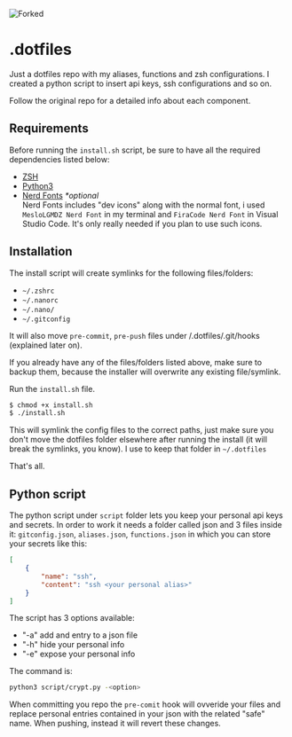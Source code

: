 ![Forked](https://img.shields.io/badge/Forked%20from-Hecsall%2Fdotfiles-green)

# .dotfiles

Just a dotfiles repo with my aliases, functions and zsh configurations. I created a python script to insert api keys, ssh configurations and so on.

Follow the original repo for a detailed info about each component.

## **Requirements**

Before running the `install.sh` script, be sure to have all the required dependencies listed below:

- [ZSH](https://github.com/robbyrussell/oh-my-zsh/wiki/Installing-ZSH)
- [Python3](https://www.python.org/)
- [Nerd Fonts](https://www.nerdfonts.com/) _\*optional_\
   Nerd Fonts includes "dev icons" along with the normal font, i used `MesloLGMDZ Nerd Font` in my terminal and `FiraCode Nerd Font` in Visual Studio Code. It's only really needed if you plan to use such icons.

## **Installation**

The install script will create symlinks for the following files/folders:

- `~/.zshrc`
- `~/.nanorc`
- `~/.nano/`
- `~/.gitconfig`

It will also move `pre-commit`, `pre-push` files under <current directory>/.dotfiles/.git/hooks (explained later on).

If you already have any of the files/folders listed above, make sure to backup them, because the installer will overwrite any existing file/symlink.

Run the `install.sh` file.

```sh
$ chmod +x install.sh
$ ./install.sh
```

This will symlink the config files to the correct paths, just make sure you don't move the dotfiles folder elsewhere after running the install (it will break the symlinks, you know).
I use to keep that folder in `~/.dotfiles`

That's all.

## **Python script**

The python script under `script` folder lets you keep your personal api keys and secrets.
In order to work it needs a folder called json and 3 files inside it: `gitconfig.json`, `aliases.json`, `functions.json` in which you can store your secrets like this:
```json
[
    {
        "name": "ssh",
        "content": "ssh <your personal alias>"
    }
]
```
The script has 3 options available:
- "-a" add and entry to a json file
- "-h" hide your personal info
- "-e" expose your personal info

The command is:
```bash
python3 script/crypt.py -<option> 
```
When committing you repo the `pre-comit` hook will ovveride your files and replace personal entries contained in your json with the related "safe" name.
When pushing, instead it will revert these changes.
